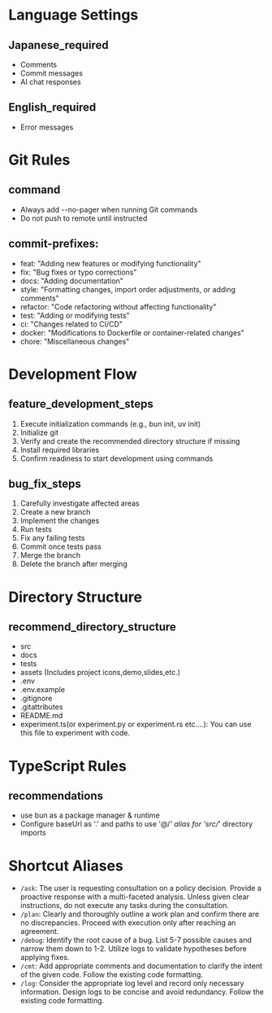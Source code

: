 # Language Settings
## Japanese_required
- Comments
- Commit messages
- AI chat responses
## English_required
- Error messages

# Git Rules
## command
- Always add --no-pager when running Git commands
- Do not push to remote until instructed
## commit-prefixes:
- feat: "Adding new features or modifying functionality"
- fix: "Bug fixes or typo corrections"
- docs: "Adding documentation"
- style: "Formatting changes, import order adjustments, or adding comments"
- refactor: "Code refactoring without affecting functionality"
- test: "Adding or modifying tests"
- ci: "Changes related to CI/CD"
- docker: "Modifications to Dockerfile or container-related changes"
- chore: "Miscellaneous changes"

# Development Flow
## feature_development_steps
1. Execute initialization commands (e.g., bun init, uv init)
2. Initialize git
3. Verify and create the recommended directory structure if missing
4. Install required libraries
5. Confirm readiness to start development using commands
## bug_fix_steps
1. Carefully investigate affected areas
2. Create a new branch
3. Implement the changes
4. Run tests
5. Fix any failing tests
6. Commit once tests pass
7. Merge the branch
8. Delete the branch after merging

# Directory Structure
## recommend_directory_structure
- src
- docs
- tests
- assets (Includes project icons,demo,slides,etc.)
- .env
- .env.example
- .gitignore
- .gitattributes
- README.md
- experiment.ts(or experiment.py or experiment.rs etc....): You can use this file to experiment with code.

# TypeScript Rules
## recommendations
- use bun as a package manager & runtime
- Configure baseUrl as '.' and paths to use '@/*' alias for 'src/*' directory imports

# Shortcut Aliases
- `/ask`: The user is requesting consultation on a policy decision. Provide a proactive response with a multi-faceted analysis. Unless given clear instructions, do not execute any tasks during the consultation.
- `/plan`: Clearly and thoroughly outline a work plan and confirm there are no discrepancies. Proceed with execution only after reaching an agreement.
- `/debug`: Identify the root cause of a bug. List 5-7 possible causes and narrow them down to 1-2. Utilize logs to validate hypotheses before applying fixes.
- `/cmt`: Add appropriate comments and documentation to clarify the intent of the given code. Follow the existing code formatting.
- `/log`: Consider the appropriate log level and record only necessary information. Design logs to be concise and avoid redundancy. Follow the existing code formatting.
